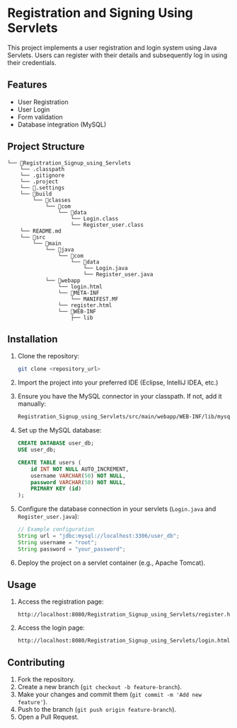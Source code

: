 # Registration and Signing Using Servlets

This project implements a user registration and login system using Java Servlets. Users can register with their details and subsequently log in using their credentials.

## Features

- User Registration
- User Login
- Form validation
- Database integration (MySQL)

## Project Structure
```
└── 📁Registration_Signup_using_Servlets
    └── .classpath
    └── .gitignore
    └── .project
    └── 📁.settings
    └── 📁build
        └── 📁classes
            └── 📁com
                └── 📁data
                    └── Login.class
                    └── Register_user.class
    └── README.md
    └── 📁src
        └── 📁main
            └── 📁java
                └── 📁com
                    └── 📁data
                        └── Login.java
                        └── Register_user.java
            └── 📁webapp
                └── login.html
                └── 📁META-INF
                    └── MANIFEST.MF
                └── register.html
                └── 📁WEB-INF
                    ├── lib
```


## Installation

1. Clone the repository:
    ```sh
    git clone <repository_url>
    ```

2. Import the project into your preferred IDE (Eclipse, IntelliJ IDEA, etc.)

3. Ensure you have the MySQL connector in your classpath. If not, add it manually:
    ```sh
    Registration_Signup_using_Servlets/src/main/webapp/WEB-INF/lib/mysql-connector-java-8.0.28.jar
    ```

4. Set up the MySQL database:
    ```sql
    CREATE DATABASE user_db;
    USE user_db;

    CREATE TABLE users (
        id INT NOT NULL AUTO_INCREMENT,
        username VARCHAR(50) NOT NULL,
        password VARCHAR(50) NOT NULL,
        PRIMARY KEY (id)
    );
    ```

5. Configure the database connection in your servlets (`Login.java` and `Register_user.java`):
    ```java
    // Example configuration
    String url = "jdbc:mysql://localhost:3306/user_db";
    String username = "root";
    String password = "your_password";
    ```

6. Deploy the project on a servlet container (e.g., Apache Tomcat).

## Usage

1. Access the registration page:
    ```
    http://localhost:8080/Registration_Signup_using_Servlets/register.html
    ```

2. Access the login page:
    ```
    http://localhost:8080/Registration_Signup_using_Servlets/login.html
    ```

## Contributing

1. Fork the repository.
2. Create a new branch (`git checkout -b feature-branch`).
3. Make your changes and commit them (`git commit -m 'Add new feature'`).
4. Push to the branch (`git push origin feature-branch`).
5. Open a Pull Request.


